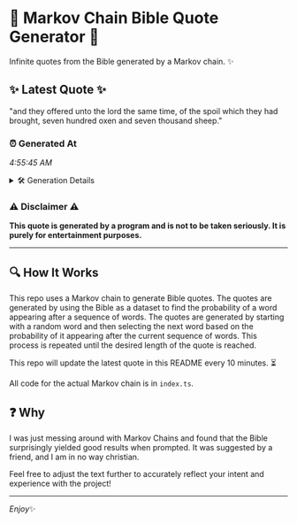 # 📖 Markov Chain Bible Quote Generator 📖

Infinite quotes from the Bible generated by a Markov chain. ✨

## ✨ Latest Quote ✨
"and they offered unto the lord the same time, of the spoil which they had brought, seven hundred oxen and seven thousand sheep."

### ⏰ Generated At
*4:55:45 AM*

<details>
    <summary>🛠️ Generation Details</summary>
    <p>
        <strong>🌱 Seed:</strong> and<br>
        <strong>🔄 Iterations:</strong> 22<br>
        <strong>📜 Context History:</strong><br>[ and ]: they<br>[ and, they ]: offered<br>[ and, they, offered ]: unto<br>[ and, they, offered, unto ]: the<br>[ and, they, offered, unto, the ]: lord<br>[ and, they, offered, unto, the, lord ]: the<br>[ they, offered, unto, the, lord, the ]: same<br>[ offered, unto, the, lord, the, same ]: time,<br>[ unto, the, lord, the, same, time, ]: of<br>[ the, lord, the, same, time,, of ]: the<br>[ lord, the, same, time,, of, the ]: spoil<br>[ the, same, time,, of, the, spoil ]: which<br>[ same, time,, of, the, spoil, which ]: they<br>[ time,, of, the, spoil, which, they ]: had<br>[ of, the, spoil, which, they, had ]: brought,<br>[ the, spoil, which, they, had, brought, ]: seven<br>[ spoil, which, they, had, brought,, seven ]: hundred<br>[ which, they, had, brought,, seven, hundred ]: oxen<br>[ they, had, brought,, seven, hundred, oxen ]: and<br>[ had, brought,, seven, hundred, oxen, and ]: seven<br>[ brought,, seven, hundred, oxen, and, seven ]: thousand<br>[ seven, hundred, oxen, and, seven, thousand ]: sheep.<br>
    </p>
</details>

### ⚠️ Disclaimer ⚠️
**This quote is generated by a program and is not to be taken seriously. It is purely for entertainment purposes.**

---

## 🔍 How It Works

This repo uses a Markov chain to generate Bible quotes. The quotes are generated by using the Bible as a dataset to find the probability of a word appearing after a sequence of words. The quotes are generated by starting with a random word and then selecting the next word based on the probability of it appearing after the current sequence of words. This process is repeated until the desired length of the quote is reached.

This repo will update the latest quote in this README every 10 minutes. ⏳

All code for the actual Markov chain is in `index.ts`.

## ❓ Why

I was just messing around with Markov Chains and found that the Bible surprisingly yielded good results when prompted. 
It was suggested by a friend, and I am in no way christian.

Feel free to adjust the text further to accurately reflect your intent and experience with the project!

---

*Enjoy*✨
